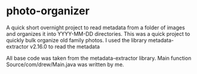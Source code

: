 # photo-organizer
A quick short overnight project to read metadata from a folder of images and organizes it into YYYY-MM-DD directories. This was a quick project to quickly bulk organize old family photos. I used the library metadata-extractor v2.16.0 to read the metadata

All base code was taken from the metadata-extractor library. Main function Source/com/drew/Main.java was written by me.